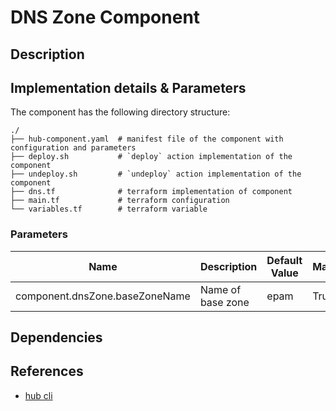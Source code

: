 # DNS Zone Component

## Description

## Implementation details & Parameters

The component has the following directory structure:

```text
./
├── hub-component.yaml  # manifest file of the component with configuration and parameters
├── deploy.sh           # `deploy` action implementation of the component
├── undeploy.sh         # `undeploy` action implementation of the component
├── dns.tf              # terraform implementation of component
├── main.tf             # terraform configuration
└── variables.tf        # terraform variable
```

### Parameters

| Name      | Description | Default Value | Mandatory?
| --------- | ---------   | --------- | ---------
| component.dnsZone.baseZoneName | Name of base zone | epam | True

## Dependencies

## References

* [hub cli](https://github.com/agilestacks/hub/wiki)
